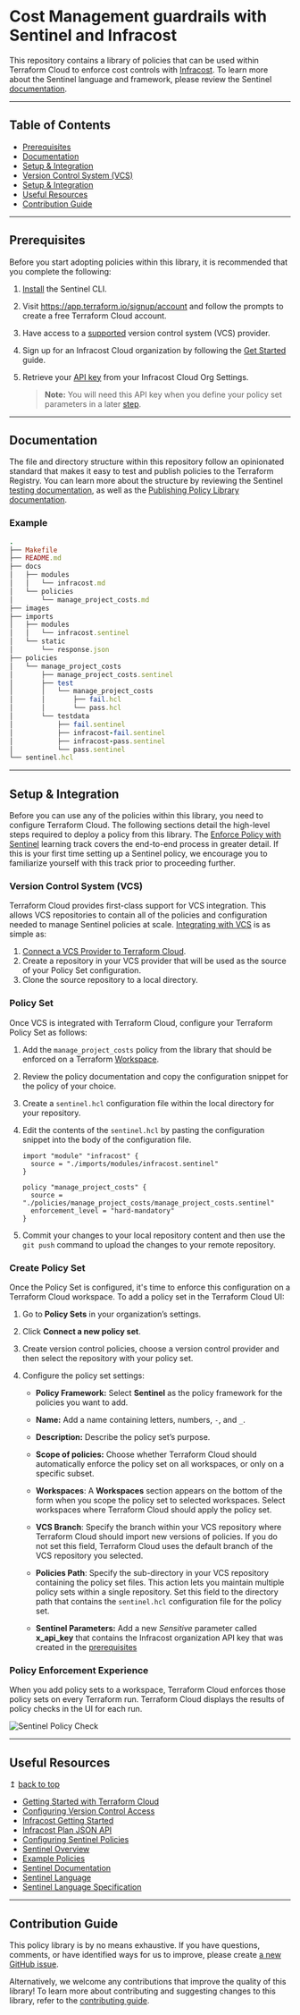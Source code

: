 # Cost Management guardrails with Sentinel and Infracost

This repository contains a library of policies that can be used within Terraform Cloud to enforce cost controls with [Infracost](https://www.infracost.io). To learn more about the Sentinel language and framework, please review the Sentinel [documentation](https://docs.hashicorp.com/sentinel/).

---

## Table of Contents

- [Prerequisites](#prerequisites)
- [Documentation](#documentation)
- [Setup & Integration](#setup--integration)
- [Version Control System (VCS)](#version-control-system-vcs)
- [Setup & Integration](#setup--integration)
- [Useful Resources](#useful-resources)
- [Contribution Guide](#contribution-guide)
  
---

## Prerequisites

Before you start adopting policies within this library, it is recommended that you complete the following:

1. [Install](https://docs.hashicorp.com/sentinel/intro/getting-started/install/) the Sentinel CLI.

2. Visit https://app.terraform.io/signup/account and follow the prompts to create a free Terraform Cloud account.
3. Have access to a [supported](https://www.terraform.io/docs/cloud/vcs/index.html#supported-vcs-providers) version control system (VCS) provider.
4. Sign up for an Infracost Cloud organization by following the [Get Started](https://www.infracost.io/docs/infracost_cloud/get_started/) guide.
5. Retrieve your [API key](https://www.infracost.io/docs/infracost_cloud/key_concepts/#api-keys) from your Infracost Cloud Org Settings.

    > **Note:** You will need this API key when you define your policy set parameters in a later [step](#configure-the-policy-set-parameters).

---

## Documentation

The file and directory structure within this repository follow an opinionated standard that makes it easy to test and publish policies to the Terraform Registry. You can learn more about the structure by reviewing the Sentinel [testing documentation](https://docs.hashicorp.com/sentinel/writing/testing#testing), as well as the [Publishing Policy Library documentation](https://developer.hashicorp.com/terraform/registry/policy-libraries/publishing).


### Example

```ruby
.
├── Makefile
├── README.md
├── docs
│   ├── modules
│   │   └── infracost.md
│   └── policies
│       └── manage_project_costs.md
├── images
├── imports
│   ├── modules
│   │   └── infracost.sentinel
│   └── static
│       └── response.json
├── policies
│   └── manage_project_costs
│       ├── manage_project_costs.sentinel
│       ├── test
│       │   └── manage_project_costs
│       │       ├── fail.hcl
│       │       └── pass.hcl
│       └── testdata
│           ├── fail.sentinel
│           ├── infracost-fail.sentinel
│           ├── infracost-pass.sentinel
│           └── pass.sentinel
└── sentinel.hcl
```

---

## Setup & Integration

Before you can use any of the policies within this library, you need to configure Terraform Cloud. The following sections detail the high-level steps required to deploy a policy from this library. The [Enforce Policy with Sentinel](https://learn.hashicorp.com/terraform?track=sentinel#sentinel) learning track covers the end-to-end process in greater detail. If this is your first time setting up a Sentinel policy, we encourage you to familiarize yourself with this track prior to proceeding further.

### Version Control System (VCS)

Terraform Cloud provides first-class support for VCS integration. This allows VCS repositories to contain all of the policies and configuration needed to manage Sentinel policies at scale. [Integrating with VCS](https://www.terraform.io/docs/cloud/getting-started/policies.html#integrating-with-vcs) is as simple as:

1. [Connect a VCS Provider to Terraform Cloud](https://www.terraform.io/docs/cloud/vcs/index.html).
2. Create a repository in your VCS provider that will be used as the source of your Policy Set configuration.
3. Clone the source repository to a local directory.

### Policy Set

Once VCS is integrated with Terraform Cloud, configure your Terraform Policy Set as follows:

1. Add the `manage_project_costs` policy from the library that should be enforced on a Terraform [Workspace](https://www.terraform.io/docs/cloud/workspaces/index.html).
1. Review the policy documentation and copy the configuration snippet for the policy of your choice.
1. Create a `sentinel.hcl` configuration file within the local directory for your repository.
1. Edit the contents of the `sentinel.hcl` by pasting the configuration snippet into the body of the configuration file.

    ```hcl
    import "module" "infracost" {
      source = "./imports/modules/infracost.sentinel"
    }

    policy "manage_project_costs" {
      source = "./policies/manage_project_costs/manage_project_costs.sentinel"
      enforcement_level = "hard-mandatory"
    }
    ```

1. Commit your changes to your local repository content and then use the `git push` command to upload the changes to your remote repository.

### Create Policy Set

Once the Policy Set is configured, it's time to enforce this configuration on a Terraform Cloud workspace. To add a policy set in the Terraform Cloud UI:

1. Go to **Policy Sets** in your organization’s settings.

1. Click **Connect a new policy set**.

1. Create version control policies, choose a version control provider and then select the repository with your policy set.

1. Configure the policy set settings:
   - **Policy Framework:**  Select **Sentinel** as the policy framework for the policies you want to add.

   - **Name:** Add a name containing letters, numbers, `-`, and `_`.
   - **Description:** Describe the policy set’s purpose.
   - **Scope of policies:** Choose whether Terraform Cloud should automatically enforce the policy set on all workspaces, or only on a specific subset.
   - **Workspaces**: A **Workspaces** section appears on the bottom of the form when you scope the policy set to selected workspaces. Select workspaces where Terraform Cloud should apply the policy set.
   - **VCS Branch**: Specify the branch within your VCS repository where Terraform Cloud should import new versions of policies. If you do not set this field, Terraform Cloud uses the default branch of the VCS repository you selected.
   - **Policies Path**: Specify the sub-directory in your VCS repository containing the policy set files. This action lets you maintain multiple policy sets within a single repository. Set this field to the directory path that contains the `sentinel.hcl` configuration file for the policy set.
   - **Sentinel Parameters:** Add a new *Sensitive* parameter called **x_api_key** that contains the Infracost organization API key that was created in the [prerequisites](#prerequisites)

### Policy Enforcement Experience

When you add policy sets to a workspace, Terraform Cloud enforces those policy sets on every Terraform run. Terraform Cloud displays the results of policy checks in the UI for each run.

![Sentinel Policy Check](./images/tfc-run-experience.png)

---

## Useful Resources

↥ [back to top](#table-of-contents)

- [Getting Started with Terraform Cloud](https://www.terraform.io/docs/cloud/getting-started/index.html)
- [Configuring Version Control Access](https://www.terraform.io/docs/cloud/getting-started/vcs.html)
- [Infracost Getting Started](https://www.infracost.io/docs/)
- [Infracost Plan JSON API](https://www.infracost.io/docs/integrations/infracost_api/)
- [Configuring Sentinel Policies](https://www.terraform.io/docs/cloud/getting-started/policies.html)
- [Sentinel Overview](https://www.terraform.io/docs/cloud/sentinel/index.html)
- [Example Policies](https://www.terraform.io/docs/cloud/sentinel/examples.html)
- [Sentinel Documentation](https://docs.hashicorp.com/sentinel/)
- [Sentinel Language](https://docs.hashicorp.com/sentinel/language/)
- [Sentinel Language Specification](https://docs.hashicorp.com/sentinel/language/spec/)

---

## Contribution Guide

This policy library is by no means exhaustive. If you have questions, comments, or have identified ways for us to improve, please create [a new GitHub issue](https://github.com/hcrhall/sentinel-infracost-module/issues/new/choose).

Alternatively, we welcome any contributions that improve the quality of this library! To learn more about contributing and suggesting changes to this library, refer to the [contributing guide](CONTRIBUTING.md).
